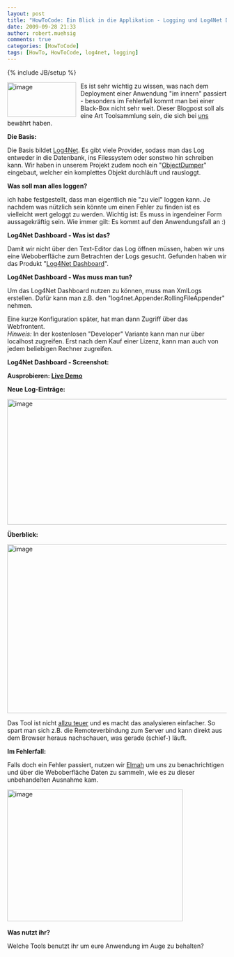 ```yaml
---
layout: post
title: "HowToCode: Ein Blick in die Applikation - Logging und Log4Net Dashboard"
date: 2009-09-28 21:33
author: robert.muehsig
comments: true
categories: [HowToCode]
tags: [HowTo, HowToCode, log4net, logging]
---
```

{% include JB/setup %}
<p><a href="{{BASE_PATH}}/assets/wp-images/image825.png"><img style="border-right: 0px; border-top: 0px; margin: 0px 10px 0px 0px; border-left: 0px; border-bottom: 0px" height="79" alt="image" src="{{BASE_PATH}}/assets/wp-images/image_thumb9.png" width="158" align="left" border="0"></a>Es ist sehr wichtig zu wissen, was nach dem Deployment einer Anwendung "im innern" passiert - besonders im Fehlerfall kommt man bei einer Black-Box nicht sehr weit. Dieser Blogpost soll als eine Art Toolsammlung sein, die sich bei <a href="http://code-inside.de/blog/2009/09/06/diesachsende/">uns</a> bewährt haben.</p><!--more--> <p><strong>Die Basis:</strong></p> <p>Die Basis bildet <a href="http://code-inside.de/blog/2009/05/08/howto-logging-mit-log4net/">Log4Net</a>. Es gibt viele Provider, sodass man das Log entweder in die Datenbank, ins Filessystem oder sonstwo hin schreiben kann. Wir haben in unserem Projekt zudem noch ein "<a href="http://code-inside.de/blog/2009/05/13/howto-objekte-rekursiv-durchlaufen-ein-objectdumper-frs-logging-mittels-reflection/">ObjectDumper</a>" eingebaut, welcher ein komplettes Objekt durchläuft und rausloggt.</p> <p><strong>Was soll man alles loggen?</strong></p> <p>ich habe festgestellt, dass man eigentlich nie "zu viel" loggen kann. Je nachdem was nützlich sein könnte um einen Fehler zu finden ist es vielleicht wert geloggt zu werden. Wichtig ist: Es muss in irgendeiner Form aussagekräftig sein. Wie immer gilt: Es kommt auf den Anwendungsfall an :)</p> <p><strong>Log4Net Dashboard - Was ist das?</strong></p> <p>Damit wir nicht über den Text-Editor das Log öffnen müssen, haben wir uns eine Weboberfläche zum Betrachten der Logs gesucht. Gefunden haben wir das Produkt "<a href="http://www.l4ndash.com/">Log4Net Dashboard</a>".</p> <p><strong>Log4Net Dashboard - Was muss man tun?</strong></p> <p>Um das Log4Net Dashboard nutzen zu können, muss man XmlLogs erstellen. Dafür kann man z.B. den "log4net.Appender.RollingFileAppender" nehmen.</p> <p>Eine kurze Konfiguration später, hat man dann Zugriff über das Webfrontent.<br><em>Hinweis:</em> In der kostenlosen "Developer" Variante kann man nur über localhost zugreifen. Erst nach dem Kauf einer Lizenz, kann man auch von jedem beliebigen Rechner zugreifen.</p> <p><strong>Log4Net Dashboard - Screenshot:</strong></p> <p><strong>Ausprobieren: <a href="http://demo.l4ndash.com/">Live Demo</a></strong></p> <p><strong>Neue Log-Einträge:</strong></p> <p><a href="{{BASE_PATH}}/assets/wp-images/image826.png"><img style="border-right: 0px; border-top: 0px; border-left: 0px; border-bottom: 0px" height="288" alt="image" src="{{BASE_PATH}}/assets/wp-images/image_thumb10.png" width="550" border="0"></a> </p> <p><strong>Überblick:</strong></p> <p><a href="{{BASE_PATH}}/assets/wp-images/image827.png"><img style="border-right: 0px; border-top: 0px; border-left: 0px; border-bottom: 0px" height="387" alt="image" src="{{BASE_PATH}}/assets/wp-images/image_thumb11.png" width="555" border="0"></a> </p> <p>Das Tool ist nicht <a href="http://www.l4ndash.com/Purchase.aspx">allzu teuer</a> und es macht das analysieren einfacher. So spart man sich z.B. die Remoteverbindung zum Server und kann direkt aus dem Browser heraus nachschauen, was gerade (schief-) läuft.</p> <p><strong>Im Fehlerfall:</strong></p> <p>Falls doch ein Fehler passiert, nutzen wir <a href="http://code-inside.de/blog/2009/06/09/howto-elmah-in-aspnet-mvc-iis7-frs-errorlogging/">Elmah</a> um uns zu benachrichtigen und über die Weboberfläche Daten zu sammeln, wie es zu dieser unbehandelten Ausnahme kam.</p> <p><a href="{{BASE_PATH}}/assets/wp-images/image828.png"><img style="border-right: 0px; border-top: 0px; border-left: 0px; border-bottom: 0px" height="302" alt="image" src="{{BASE_PATH}}/assets/wp-images/image_thumb12.png" width="403" border="0"></a>&nbsp;</p> <p><strong>Was nutzt ihr?</strong></p> <p>Welche Tools benutzt ihr um eure Anwendung im Auge zu behalten? </p>
